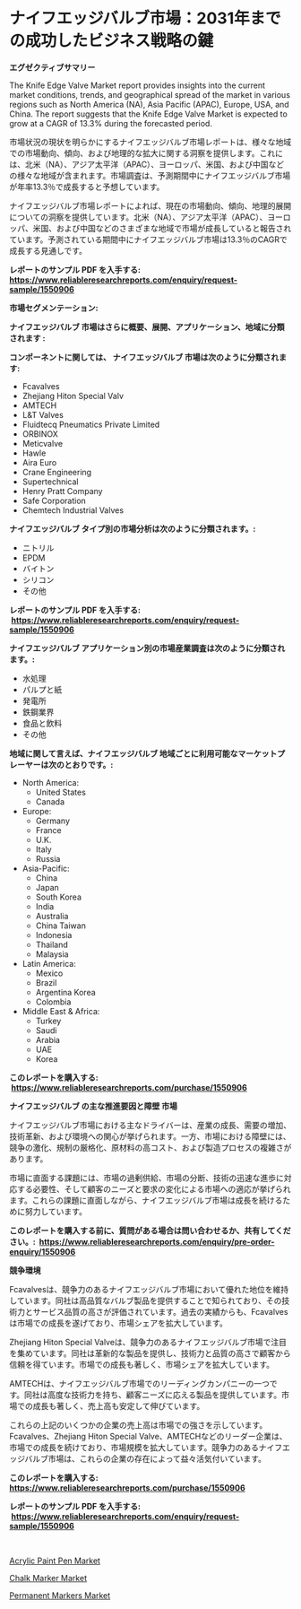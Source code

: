 <p><h1>ナイフエッジバルブ市場：2031年までの成功したビジネス戦略の鍵</h1></p><p><strong>エグゼクティブサマリー</strong></p>
<p><p>The Knife Edge Valve Market report provides insights into the current market conditions, trends, and geographical spread of the market in various regions such as North America (NA), Asia Pacific (APAC), Europe, USA, and China. The report suggests that the Knife Edge Valve Market is expected to grow at a CAGR of 13.3% during the forecasted period.</p><p>市場状況の現状を明らかにするナイフエッジバルブ市場レポートは、様々な地域での市場動向、傾向、および地理的な拡大に関する洞察を提供します。これには、北米（NA）、アジア太平洋（APAC）、ヨーロッパ、米国、および中国などの様々な地域が含まれます。市場調査は、予測期間中にナイフエッジバルブ市場が年率13.3％で成長すると予想しています。</p><p>ナイフエッジバルブ市場レポートによれば、現在の市場動向、傾向、地理的展開についての洞察を提供しています。北米（NA）、アジア太平洋（APAC）、ヨーロッパ、米国、および中国などのさまざまな地域で市場が成長していると報告されています。予測されている期間中にナイフエッジバルブ市場は13.3％のCAGRで成長する見通しです。</p></p>
<p><strong>レポートのサンプル PDF を入手する: <a href="https://www.reliableresearchreports.com/enquiry/request-sample/1550906">https://www.reliableresearchreports.com/enquiry/request-sample/1550906</a></strong></p>
<p><strong>市場セグメンテーション:</strong></p>
<p><strong> ナイフエッジバルブ 市場はさらに概要、展開、アプリケーション、地域に分類されます :</strong></p>
<p><strong>コンポーネントに関しては、 ナイフエッジバルブ 市場は次のように分類されます: &nbsp;</strong></p>
<p><ul><li>Fcavalves</li><li>Zhejiang Hiton Special Valv</li><li>AMTECH</li><li>L&T Valves</li><li>Fluidtecq Pneumatics Private Limited</li><li>ORBINOX</li><li>Meticvalve</li><li>Hawle</li><li>Aira Euro</li><li>Crane Engineering</li><li>Supertechnical</li><li>Henry Pratt Company</li><li>Safe Corporation</li><li>Chemtech Industrial Valves</li></ul></p>
<p><strong> ナイフエッジバルブ タイプ別の市場分析は次のように分類されます。:</strong></p>
<p><ul><li>ニトリル</li><li>EPDM</li><li>バイトン</li><li>シリコン</li><li>その他</li></ul></p>
<p><strong>レポートのサンプル PDF を入手する: &nbsp;<a href="https://www.reliableresearchreports.com/enquiry/request-sample/1550906">https://www.reliableresearchreports.com/enquiry/request-sample/1550906</a></strong></p>
<p><strong> ナイフエッジバルブ アプリケーション別の市場産業調査は次のように分類されます。:</strong></p>
<p><ul><li>水処理</li><li>パルプと紙</li><li>発電所</li><li>鉄鋼業界</li><li>食品と飲料</li><li>その他</li></ul></p>
<p><strong>地域に関して言えば、ナイフエッジバルブ 地域ごとに利用可能なマーケットプレーヤーは次のとおりです。:</strong></p>
<p><ul>
    <li>
        North America:
        <ul>
            <li>United States</li>
            <li>Canada</li>
        </ul>
    </li>
    <li>
        Europe:
        <ul>
            <li>Germany</li>
            <li>France</li>
            <li>U.K.</li>
            <li>Italy</li>
            <li>Russia</li>
        </ul>
    </li>
    <li>
        Asia-Pacific:
        <ul>
            <li>China</li>
            <li>Japan</li>
            <li>South Korea</li>
            <li>India</li>
            <li>Australia</li>
            <li>China Taiwan</li>
            <li>Indonesia</li>
            <li>Thailand</li>
            <li>Malaysia</li>
        </ul>
    </li>
    <li>
        Latin America:
        <ul>
            <li>Mexico</li>
            <li>Brazil</li>
            <li>Argentina Korea</li>
            <li>Colombia</li>
        </ul>
    </li>
    <li>
        Middle East & Africa:
        <ul>
            <li>Turkey</li>
            <li>Saudi</li>
            <li>Arabia</li>
            <li>UAE</li>
            <li>Korea</li>
        </ul>
    </li>
    </ul></p>
<p><strong>このレポートを購入する: &nbsp;<a href="https://www.reliableresearchreports.com/purchase/1550906">https://www.reliableresearchreports.com/purchase/1550906</a></strong></p>
<p><strong>ナイフエッジバルブ の主な推進要因と障壁 市場</strong></p>
<p><p>ナイフエッジバルブ市場における主なドライバーは、産業の成長、需要の増加、技術革新、および環境への関心が挙げられます。一方、市場における障壁には、競争の激化、規制の厳格化、原材料の高コスト、および製造プロセスの複雑さがあります。</p><p>市場に直面する課題には、市場の過剰供給、市場の分断、技術の迅速な進歩に対応する必要性、そして顧客のニーズと要求の変化による市場への適応が挙げられます。これらの課題に直面しながら、ナイフエッジバルブ市場は成長を続けるために努力しています。</p></p>
<p><strong>このレポートを購入する前に、質問がある場合は問い合わせるか、共有してください。:&nbsp; <a href="https://www.reliableresearchreports.com/enquiry/pre-order-enquiry/1550906">https://www.reliableresearchreports.com/enquiry/pre-order-enquiry/1550906</a></strong></p>
<p><strong>競争環境</strong></p>
<p><p>Fcavalvesは、競争力のあるナイフエッジバルブ市場において優れた地位を維持しています。同社は高品質なバルブ製品を提供することで知られており、その技術力とサービス品質の高さが評価されています。過去の実績からも、Fcavalvesは市場での成長を遂げており、市場シェアを拡大しています。</p><p>Zhejiang Hiton Special Valveは、競争力のあるナイフエッジバルブ市場で注目を集めています。同社は革新的な製品を提供し、技術力と品質の高さで顧客から信頼を得ています。市場での成長も著しく、市場シェアを拡大しています。</p><p>AMTECHは、ナイフエッジバルブ市場でのリーディングカンパニーの一つです。同社は高度な技術力を持ち、顧客ニーズに応える製品を提供しています。市場での成長も著しく、売上高も安定して伸びています。</p><p>これらの上記のいくつかの企業の売上高は市場での強さを示しています。Fcavalves、Zhejiang Hiton Special Valve、AMTECHなどのリーダー企業は、市場での成長を続けており、市場規模を拡大しています。競争力のあるナイフエッジバルブ市場は、これらの企業の存在によって益々活気付いています。</p></p>
<p><strong>このレポートを購入する: &nbsp; <a href="https://www.reliableresearchreports.com/purchase/1550906">https://www.reliableresearchreports.com/purchase/1550906</a></strong></p>
<p><strong>レポートのサンプル PDF を入手する: &nbsp;<a href="https://www.reliableresearchreports.com/enquiry/request-sample/1550906">https://www.reliableresearchreports.com/enquiry/request-sample/1550906</a></strong><strong></strong></p>
<p>&nbsp;</p>
<p><p><a href="https://github.com/kosella/Market-Research-Report-List-2/blob/main/acrylic-paint-pen-market.md">Acrylic Paint Pen Market</a></p><p><a href="https://github.com/kufem1/Market-Research-Report-List-1/blob/main/chalk-marker-market.md">Chalk Marker Market</a></p><p><a href="https://github.com/nathandecarvalho/Market-Research-Report-List-2/blob/main/permanent-markers-market.md">Permanent Markers Market</a></p></p>
